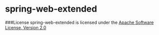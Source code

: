 spring-web-extended
===================

###License
spring-web-extended is licensed under the [Apache Software License, Version 2.0](http://www.apache.org/licenses/LICENSE-2.0.txt)
